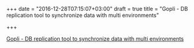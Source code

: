 +++
date = "2016-12-28T07:15:07+03:00"
draft = true
title = "Gopli - DB replication tool to synchronize data with multi environments"

+++

<p><a href="https://github.com/timakin/gopli">Gopli - DB replication tool to synchronize data with multi environments</a></p>
